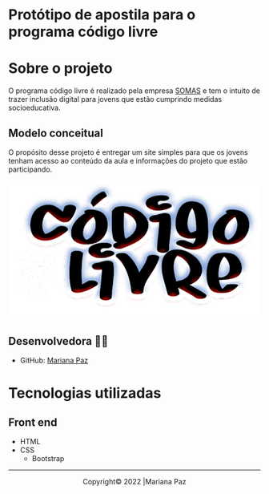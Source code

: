 # Protótipo de apostila para o programa código livre


# Sobre o projeto

O programa código livre é realizado pela empresa <a href="https://somas.org.br/">SOMAS</a> e tem o intuito de trazer inclusão digital para jovens que estão cumprindo medidas socioeducativa.



## Modelo conceitual

O propósito desse projeto é entregar um site simples para que os jovens tenham acesso ao conteúdo da aula e informações do projeto que estão participando.

![enter image description here](https://github.com/MarianaPaz1/apostila-codigo-livre/blob/main/assets/CL.png)


## Desenvolvedora 👨‍💻

- GitHub: [Mariana Paz](https://github.com/MarianaPaz1)

# Tecnologias utilizadas
## Front end
- HTML 
- CSS 
  - Bootstrap

 
---

<p align="center"> Copyright© 2022 |Mariana Paz </p> 
